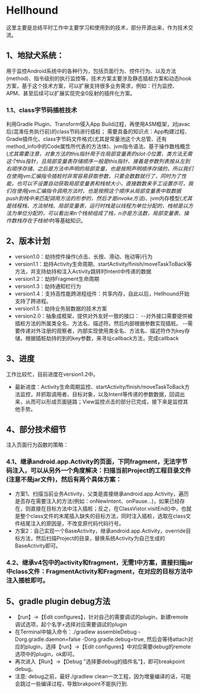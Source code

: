 # Hellhound

这里主要是总结平时工作中主要学习和使用到的技术，部分开源出来，作为技术交流。

## 1、地狱犬系统：
用于监控Android系统中的各种行为，包括页面行为、控件行为、以及方法(method)、指令级别的执行监控等，技术方案主要涉及静态插桩方案和动态hook方案，基于这个技术方案，可以扩展支持很多业务需求，例如：行为监控、APM、甚至后续可以扩展实现完全0反射的插件化方案。
### 1.1、class字节码插桩技术
利用Gradle Plugin、Transform侵入App Build过程，再使用ASM框架，对javac后(混淆任务执行前)的class节码进行插桩；
需要具备的知识点：App构建过程、Gradle插件化、class字节码文件格式(尤其是常量池这个大总管、还有method_info中的Code属性所代表的方法体)、jvm指令语法、基于操作数栈概念(*尤其需要注意，对象方法的this指针用于在局部变量表的slot-0位置，类方法无需这个this指针，且局部变量表存储顺序一般是this指针、接着是参数列表按从左到右顺序存储、之后是方法中声明的局部变量，也是按照声明顺序存储的，所以我们在使用jvm汇编指令插桩时非常容易获取参数，只要会数数就行了，同时为了性能，也可以不设置自动获取局部变量表和栈帧大小，直接数数来手工设置亦可，我们在使用jvm汇编指令调用方法时，也是按照这个顺序从局部变量表中取数据push到栈中来匹配调用方法的形参的，然后才是invoke方法*)、jvm内存模型(*尤其是线程栈、方法帧栈、局部变量表，运行时栈是以线程为单位分配的，栈帧是以方法为单位分配的，可以看出来n个栈帧组成了栈，n亦是方法数，局部变量表、操作数栈存在于栈帧中*)等基础知识。

## 2、版本计划
- version1.0：劫持控件操作(点击、长按、滑动、拖动等)行为
- version1.1：劫持Activity生命周期、startActivity/finish/moveTaskToBack等方法，并支持劫持和注入Activity跳转时Intent中传递的数据
- version1.2：劫持Fragment生命周期
- version1.3：劫持通知栏行为
- version1.4：支持高性能跨进程组件：共享内存，自此以后，Hellhound开始支持了跨进程。
- version1.5：劫持业务层数据的技术方案
- version2.0：抽象成框架，提供对外友好一致的接口：
--对外接口需要提供被插桩方法的所属类全名、方法名、描述符。然后内部根据参数实现插桩。
--需要传递对外注册的观察者，内部实现使用类全名、方法名、描述符作为key存储，根据插桩劫持的到的key参数，来寻址callback方法，完成callback

## 3、进度
工作比较忙，目前进度在version1.2中。
- 最新进度：Activity生命周期监控、startActivity/finish/moveTaskToBack方法监控，并抓取调用者、目标对象，以及Intent等传递的参数数据，回调出来，从而可以形成页面链路；View监控点击的部分已完成，接下来是监控其他手势。

## 4、部分技术细节
注入页面行为函数的策略：
### 4.1、继承android.app.Activity的页面，下同fragment，无法字节码注入，可以从另外一个角度解决：扫描当前Project的工程目录文件(注意不是jar文件)，然后有两个具体方案：
- 方案1、扫描当前业务Activity，父类是直接继承android.app.Activity，遍历是否存在需要注入的方法(例如：onNewIntent、onPause...)，如果已经存在，则直接在目标方法中注入插桩；反之，在ClassVistor.visitEnd()中，也就是整个class文件的末尾插入缺失的目标方法，同时注入插桩，选取在class文件结尾注入的原因是，不改变原代码代码行号。
- 方案2：自己实现一个BaseActivity，继承android.app.Activity，override目标方法，然后扫描Project的目录，替换系统Activity为自己生成的BaseActivity即可。
### 4.2、继承v4包中的activity和fragment，无需1中方案，直接扫描jar中class文件：FragmentActivity和Fragment，在对应的目标方法中注入插桩即可。

## 5、gradle plugin debug方法
- 【run】->【Edit configures】，针对自己的需要调试的plugin，新建remote调试选项，起个名字+选择对应需要调试的plugin
- 在Terminal中输入命令：./gradlew assembleDebug -Dorg.gradle.daemon=false -Dorg.gradle.debug=true, 然后会等待attach对应的plugin，选择【run】->【Edit configures】中对应需要debug的remote选项中的plugin，ok即可。
- 再次进入【Run】->【Debug "选择要debug的插件名"】，即可breakpoint debug。
- 注意: debug之前，最好./gradlew clean一次工程，因为增量编译的话，可能会跳过一些编译过程，导致brakpoint不能执行到.
